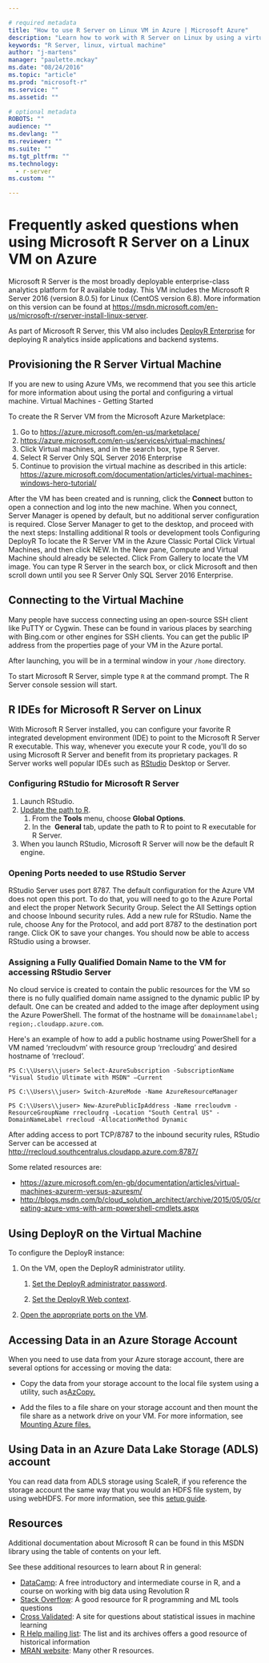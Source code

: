 ```yaml
---

# required metadata
title: "How to use R Server on Linux VM in Azure | Microsoft Azure"
description: "Learn how to work with R Server on Linux by using a virtual machine in Azure."
keywords: "R Server, linux, virtual machine"
author: "j-martens"
manager: "paulette.mckay"
ms.date: "08/24/2016"
ms.topic: "article"
ms.prod: "microsoft-r"
ms.service: ""
ms.assetid: ""

# optional metadata
ROBOTS: ""
audience: ""
ms.devlang: ""
ms.reviewer: ""
ms.suite: ""
ms.tgt_pltfrm: ""
ms.technology: 
  - r-server
ms.custom: ""

---
```


# Frequently asked questions when using Microsoft R Server on a Linux VM on Azure

Microsoft R Server is the most broadly deployable enterprise-class analytics platform for R available today. This VM includes the Microsoft R Server 2016 (version 8.0.5) for Linux (CentOS version 6.8). More information on this version can be found at <https://msdn.microsoft.com/en-us/microsoft-r/rserver-install-linux-server>.

As part of Microsoft R Server, this VM also includes [DeployR Enterprise](deployr-about.md) for deploying R analytics inside applications and backend systems. 

## Provisioning the R Server Virtual Machine

If you are new to using Azure VMs, we recommend that you see this article for more information about using the portal and configuring a virtual machine. Virtual Machines - Getting Started

To create the R Server VM from the Microsoft Azure Marketplace:
1. Go to https://azure.microsoft.com/en-us/marketplace/
1. https://azure.microsoft.com/en-us/services/virtual-machines/
1. Click Virtual machines, and in the search box, type R Server.
1. Select R Server Only SQL Server 2016 Enterprise
1. Continue to provision the virtual machine as described in this article: https://azure.microsoft.com/documentation/articles/virtual-machines-windows-hero-tutorial/

After the VM has been created and is running, click the **Connect** button to open a connection and log into the new machine.
When you connect, Server Manager is opened by default, but no additional server configuration is required. Close Server Manager to get to the desktop, and proceed with the next steps:
Installing additional R tools or development tools
Configuring DeployR
To locate the R Server VM in the Azure Classic Portal
Click Virtual Machines, and then click NEW.
In the New pane, Compute and Virtual Machine should already be selected.
Click From Gallery to locate the VM image. You can type R Server in the search box, or click Microsoft and then scroll down until you see R Server Only SQL Server 2016 Enterprise.

## Connecting to the Virtual Machine

Many people have success connecting using an open-source SSH client like PuTTY or Cygwin. These can be found in various places by searching with Bing.com or other engines for SSH clients. You can get the public IP address from the properties page of your VM in the Azure portal.

After launching, you will be in a terminal window in your `/home` directory. 

To start Microsoft R Server, simple type `R` at the command prompt. The R Server console session will start.

## R IDEs for Microsoft R Server on Linux

With Microsoft R Server installed, you can configure your favorite R integrated development environment (IDE) to point to the Microsoft R Server R executable. This way, whenever you execute your R code, you'll do so using Microsoft R Server and benefit from its proprietary packages.  R Server works well popular IDEs such as [RStudio](https://www.rstudio.com) Desktop or Server. 

### Configuring RStudio for Microsoft R Server
  1. Launch RStudio.
  1. [Update the path to R](https://support.rstudio.com/hc/en-us/articles/200486138-Using-Different-Versions-of-R).
     1. From the **Tools** menu, choose **Global Options**.
     1. In the  **General** tab, update the path to R to point to R executable for R Server.
  1. When you launch RStudio, Microsoft R Server will now be the default R engine.

### Opening Ports needed to use RStudio Server

RStudio Server uses port 8787. The default configuration for the Azure VM does not open this port. To do that, you will need to go to the Azure Portal and elect the proper Network Security Group. Select the All Settings option and choose Inbound security rules. Add a new rule for RStudio. Name the rule, choose Any for the Protocol, and add port 8787 to the destination port range. Click OK to save your changes. You should now be able to access RStudio using a browser.

### Assigning a Fully Qualified Domain Name to the VM for accessing RStudio Server

No cloud service is created to contain the public resources for the VM so there is no fully qualified domain name assigned to the dynamic public IP by default. One can be created and added to the image after deployment using the Azure PowerShell. The format of the hostname will be ````domainnamelabel; region;.cloudapp.azure.com````. 

Here's an example of how to add a public hostname using PowerShell for a VM named ‘rrecloudvm’ with resource group ‘rrecloudrg’ and desired hostname of ‘rrecloud’.

```
PS C:\\Users\\juser> Select-AzureSubscription -SubscriptionName "Visual Studio Ultimate with MSDN" –Current

PS C:\\Users\\juser> Switch-AzureMode -Name AzureResourceManager

PS C:\\Users\\juser> New-AzurePublicIpAddress -Name rrecloudvm -ResourceGroupName rrecloudrg -Location "South Central US" -DomainNameLabel rrecloud -AllocationMethod Dynamic
```

After adding access to port TCP/8787 to the inbound security rules, RStudio Server can be accessed at <http://rrecloud.southcentralus.cloudapp.azure.com:8787/>

Some related resources are:

+ <https://azure.microsoft.com/en-gb/documentation/articles/virtual-machines-azurerm-versus-azuresm/>
+ <http://blogs.msdn.com/b/cloud_solution_architect/archive/2015/05/05/creating-azure-vms-with-arm-powershell-cmdlets.aspx>

## Using DeployR on the Virtual Machine

To configure the DeployR instance:

1. On the VM, open the DeployR administrator utility.

   1. [Set the DeployR administrator password](deployr-install-on-linux.md#postinstall).

   1. [Set the DeployR Web context](deployr-admin-install-in-cloud.md#enabling-deployr-on-azure).

1. [Open the appropriate ports on the VM](deployr-admin-install-in-cloud.md#configuring-azure-endpoints).

## Accessing Data in an Azure Storage Account

When you need to use data from your Azure storage account, there are several options for accessing or moving the data:

+ Copy the data from your storage account to the local file system using a utility, such as[AzCopy.](https://azure.microsoft.com/en-us/documentation/articles/storage-use-azcopy/)

+ Add the files to a file share on your storage account and then mount the file share as a network drive on your VM. For more information, see [Mounting Azure files.](https://azure.microsoft.com/en-us/documentation/articles/storage-how-to-use-files-linux/)

## Using Data in an Azure Data Lake Storage (ADLS) account

You can read data from ADLS storage using ScaleR, if you reference the storage account the same way that you would an HDFS file system, by using webHDFS. For more information, see this [setup guide](http://go.microsoft.com/fwlink/?LinkId=723452).

## Resources
Additional documentation about Microsoft R can be found in this MSDN library using the table of contents on your left.

See these additional resources to learn about R in general:
+ [DataCamp](http://www.datacamp.com/): A free introductory and intermediate course in R, and a course on working with big data using Revolution R
+ [Stack Overflow](http://www.stackoverflow.com/): A good resource for R programming and ML tools questions
+ [Cross Validated](https://stats.stackexchange.com/): A site for questions about statistical issues in machine learning
+ [R Help mailing list](https://www.r-project.org/mail.html): The list and its archives offers a good resource of historical information
+ [MRAN website](https://mran.microsoft.com/documents/getting-started/): Many other R resources.